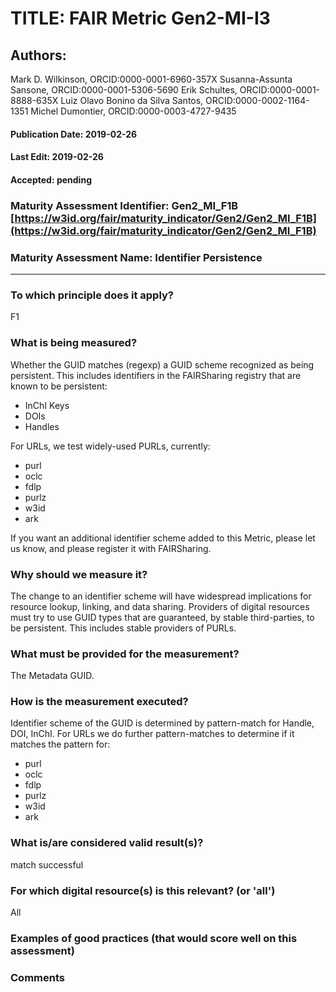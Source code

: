 # TITLE:  FAIR Metric Gen2-MI-I3

## Authors: 
Mark D. Wilkinson, ORCID:0000-0001-6960-357X
Susanna-Assunta Sansone, ORCID:0000-0001-5306-5690
Erik Schultes, ORCID:0000-0001-8888-635X
Luiz Olavo Bonino da Silva Santos, ORCID:0000-0002-1164-1351
Michel Dumontier, ORCID:0000-0003-4727-9435

#### Publication Date: 2019-02-26
#### Last Edit: 2019-02-26
#### Accepted: pending


### Maturity Assessment Identifier: Gen2_MI_F1B [https://w3id.org/fair/maturity_indicator/Gen2/Gen2_MI_F1B](https://w3id.org/fair/maturity_indicator/Gen2/Gen2_MI_F1B)

### Maturity Assessment Name:   Identifier Persistence

----

### To which principle does it apply?  
F1

### What is being measured?
Whether the GUID matches (regexp) a GUID scheme recognized as being persistent.
This includes identifiers in the FAIRSharing registry that are known to be persistent:
 * InChI Keys
 * DOIs
 * Handles

For URLs, we test widely-used PURLs, currently:
 * purl
 * oclc
 * fdlp
 * purlz
 * w3id
 * ark

If you want an additional identifier scheme added to this Metric, please let us know, and please register it with FAIRSharing.


### Why should we measure it?
The change to an identifier scheme will have widespread implications for resource lookup,
linking, and data sharing. Providers of digital resources must try to use GUID types that
are guaranteed, by stable third-parties, to be persistent.  This includes stable providers of
PURLs.

### What must be provided for the measurement?
The Metadata GUID.


### How is the measurement executed?
Identifier scheme of the GUID is determined by pattern-match for Handle, DOI, InChI.  For URLs
 we do further pattern-matches to determine if it matches the pattern for:
 * purl
 * oclc
 * fdlp
 * purlz
 * w3id
 * ark


### What is/are considered valid result(s)?
match successful

### For which digital resource(s) is this relevant? (or 'all')
All

### Examples of good practices (that would score well on this assessment)


### Comments
